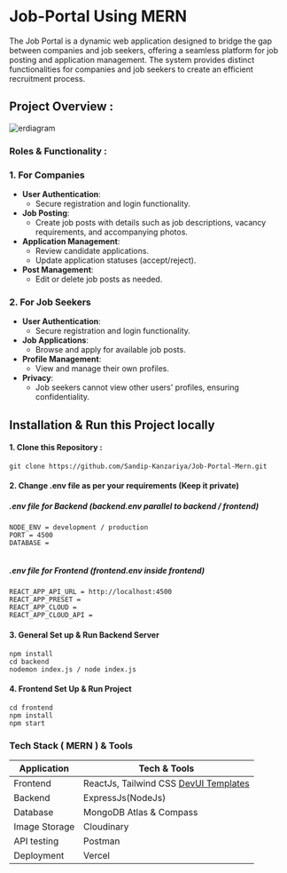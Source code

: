 # Job-Portal Using MERN

 The Job Portal is a dynamic web application designed to bridge the gap between companies and job seekers, offering a seamless platform for job posting and application management. The system provides distinct functionalities for companies and job seekers to create an efficient recruitment process.
## Project Overview : 

![erdiagram](https://github.com/Sandip-Kanzariya/Job-Portal-Mern/assets/105594748/6803ff33-13b4-4eaf-8c0a-7dfd714a53d6)


### Roles & Functionality : 

### 1. For Companies  
- **User Authentication**:  
  - Secure registration and login functionality.  
- **Job Posting**:  
  - Create job posts with details such as job descriptions, vacancy requirements, and accompanying photos.  
- **Application Management**:  
  - Review candidate applications.  
  - Update application statuses (accept/reject).  
- **Post Management**:  
  - Edit or delete job posts as needed.  

### 2. For Job Seekers  
- **User Authentication**:  
  - Secure registration and login functionality.  
- **Job Applications**:  
  - Browse and apply for available job posts.  
- **Profile Management**:  
  - View and manage their own profiles.  
- **Privacy**:  
  - Job seekers cannot view other users' profiles, ensuring confidentiality.  

## Installation & Run this Project locally

#### 1. Clone this Repository : 
```
git clone https://github.com/Sandip-Kanzariya/Job-Portal-Mern.git
```
#### 2. Change .env file as per your requirements (**Keep it private**)

##### .env file for Backend (backend.env parallel to backend / frontend)

```
NODE_ENV = development / production
PORT = 4500
DATABASE = 
 
```

##### .env file for Frontend (frontend.env inside frontend)

```
REACT_APP_API_URL = http://localhost:4500 
REACT_APP_PRESET = 
REACT_APP_CLOUD =
REACT_APP_CLOUD_API =
```

#### 3. General Set up & Run Backend Server
```
npm install 
cd backend 
nodemon index.js / node index.js 
```

#### 4. Frontend Set Up & Run Project
```
cd frontend 
npm install
npm start 
```

### Tech Stack ( MERN ) & Tools

|Application|Tech & Tools|
|---|---|
|Frontend|ReactJs, Tailwind CSS [DevUI Templates](https://www.devui.io/)|  
|Backend| ExpressJs(NodeJs) |
|Database|MongoDB Atlas & Compass|
|Image Storage|Cloudinary|
|API testing|Postman|
|Deployment|Vercel|



